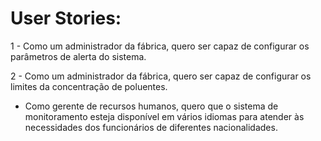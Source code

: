 <h1>User Stories:</h1>

1 - Como um administrador da fábrica, quero ser capaz de configurar os parâmetros de alerta do sistema.

2 - Como um administrador da fábrica, quero ser capaz de configurar os limites da concentração de poluentes.

 - Como gerente de recursos humanos, quero que o sistema de monitoramento esteja disponível em vários idiomas para atender às necessidades dos funcionários de diferentes nacionalidades.



